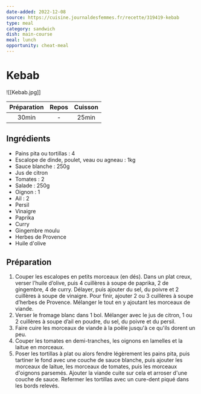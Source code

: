 ```yaml
---
date-added: 2022-12-08
source: https://cuisine.journaldesfemmes.fr/recette/319419-kebab
type: meal
category: sandwich
dish: main-course
meal: lunch
opportunity: cheat-meal
---
```


# Kebab

![[Kebab.jpg]]

| Préparation | Repos | Cuisson |
|:-----------:|:-----:|:-------:|
|    30min    |   -   |  25min  |

## Ingrédients

- Pains pita ou tortillas : 4
- Escalope de dinde, poulet, veau ou agneau : 1kg
- Sauce blanche : 250g
- Jus de citron
- Tomates : 2
- Salade : 250g
- Oignon : 1
- Ail : 2
- Persil
- Vinaigre
- Paprika
- Curry
- Gingembre moulu
- Herbes de Provence
- Huile d'olive

## Préparation

1. Couper les escalopes en petits morceaux (en dés). Dans un plat creux, verser l’huile d’olive, puis 4 cuillères à soupe de paprika, 2 de gingembre, 4 de curry. Délayer, puis ajouter du sel, du poivre et 2 cuillères à soupe de vinaigre. Pour finir, ajouter 2 ou 3 cuillères à soupe d’herbes de Provence. Mélanger le tout en y ajoutant les morceaux de viande.
2. Verser le fromage blanc dans 1 bol. Mélanger avec le jus de citron, 1 ou 2 cuillères à soupe d’ail en poudre, du sel, du poivre et du persil.
3. Faire cuire les morceaux de viande à la poêle jusqu'à ce qu'ils dorent un peu.
4. Couper les tomates en demi-tranches, les oignons en lamelles et la laitue en morceaux.
5. Poser les tortillas à plat ou alors fendre légèrement les pains pita, puis tartiner le fond avec une couche de sauce blanche, puis ajouter les morceaux de laitue, les morceaux de tomates, puis les morceaux d'oignons parsemés. Ajouter la viande cuite sur cela et arroser d'une couche de sauce. Refermer les tortillas avec un cure-dent piqué dans les bords relevés.
